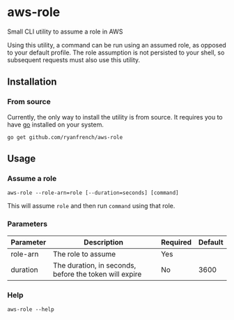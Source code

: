 # aws-role

Small CLI utility to assume a role in AWS

Using this utility, a command can be run using an assumed role, as opposed to your default profile. The role assumption is not persisted to your shell, so subsequent requests must also use this utility.


## Installation

### From source

Currently, the only way to install the utility is from source. It requires you to have [go](https://golang.org) installed on your system.

`go get github.com/ryanfrench/aws-role`

## Usage

### Assume a role

`aws-role --role-arn=role [--duration=seconds] [command]`

This will assume `role` and then run `command` using that role.

### Parameters

| Parameter | Description| Required | Default |
|-----------|------------|----------|---------|
| role-arn  | The role to assume | Yes |
| duration  | The duration, in seconds, before the token will expire | No | 3600

### Help

`aws-role --help`
